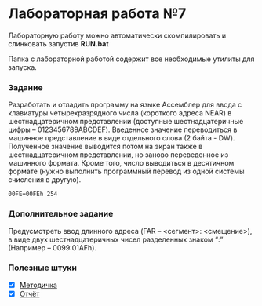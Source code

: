 # Лабораторная работа №7

Лабораторную работу можно автоматически скомпилировать и слинковать запустив **RUN.bat**

Папка с лабораторной работой содержит все необходимые утилиты для запуска.

### Задание

Разработать и отладить программу на языке Ассемблер для ввода с клавиатуры четырехразрядного числа (короткого адреса NEAR) в шестнадцатеричном представлении (доступные шестнадцатеричные цифры – 0123456789АBCDEF). Введенное значение переводиться в машинное представление в виде отдельного слова (2 байта - DW). Полученное значение выводится потом на экран также в шестнадцатеричном представлении, но заново переведенное из машинного формата. Кроме того, число выводиться в десятичном формате (нужно выполнить программный перевод из одной системы счисления в другую).

    00FE=00FEh 254

### Дополнительное задание

Предусмотреть ввод длинного адреса (FAR – <сегмент>: <смещение>), в виде двух шестнадцатеричных чисел разделенных знаком “:” (Например – 0099:01AFh).

### Полезные штуки
- [x] [Методичка](https://github.com/bestK1ngArthur/IU5/blob/master/4%20%D1%81%D0%B5%D0%BC%D0%B5%D1%81%D1%82%D1%80/%D0%A1%D0%B8%D1%81%D1%82%D0%B5%D0%BC%D0%BD%D0%BE%D0%B5%20%D0%BF%D1%80%D0%BE%D0%B3%D1%80%D0%B0%D0%BC%D0%BC%D0%B8%D1%80%D0%BE%D0%B2%D0%B0%D0%BD%D0%B8%D0%B5/Lab3/Description.pdf)
- [x] [Отчёт](https://github.com/bestK1ngArthur/IU5/raw/master/4%20семестр/Системное%20программирование/Lab7/Review.doc)
